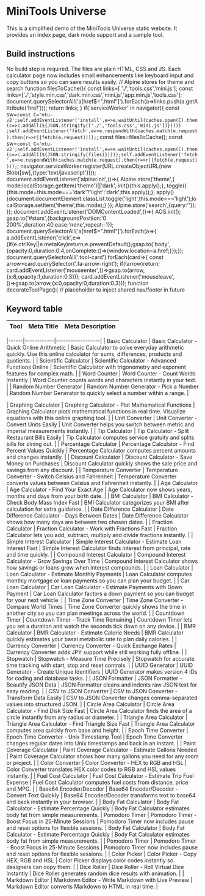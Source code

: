 # MiniTools Universe

This is a simplified demo of the MiniTools Universe static website. It provides an index page, dark mode support and a sample tool.

## Build instructions
No build step is required. The files are plain HTML, CSS and JS. Each calculator page now includes small enhancements like keyboard input and copy buttons so you can save results easily.
// Alpine stores for theme and search
function filesToCache(){
  const links=[ './','tools.css','mini.js'];
  const links=['./','style.min.css','dark.min.css','mini.js','app.min.js','tools.css'];
  document.querySelectorAll('a[href$=".html"]').forEach(a=>links.push(a.getAttribute('href')));
  return links;
}
if('serviceWorker' in navigator){
  const sw=`const C='mtu-v2';self.addEventListener('install',e=>e.waitUntil(caches.open(C).then(c=>c.addAll(${JSON.stringify(['./','tools.css','mini.js'])})))) ;self.addEventListener('fetch',e=>e.respondWith(caches.match(e.request).then(r=>r||fetch(e.request))));`;
  const files=filesToCache();
  const sw=`const C='mtu-v2';self.addEventListener('install',e=>e.waitUntil(caches.open(C).then(c=>c.addAll(${JSON.stringify(files)}))));self.addEventListener('fetch',e=>e.respondWith(caches.match(e.request).then(r=>r||fetch(e.request))));`;
  navigator.serviceWorker.register(URL.createObjectURL(new Blob([sw],{type:'text/javascript'})));
document.addEventListener('alpine:init',()=>{
  Alpine.store('theme',{
    mode:localStorage.getItem('theme')||'dark',
    init(){this.apply();},
    toggle(){this.mode=this.mode==='dark'?'light':'dark';this.apply();},
    apply(){document.documentElement.classList.toggle('light',this.mode==='light');localStorage.setItem('theme',this.mode);}
  });
  Alpine.store('search',{query:''});
});
document.addEventListener('DOMContentLoaded',()=>{
  AOS.init();
  gsap.to('#stars',{backgroundPosition:'0 200%',duration:40,ease:'none',repeat:-1});
  document.querySelectorAll('a[href$=".html"]').forEach(a=>{
    a.addEventListener('click',e=>{if(e.ctrlKey||e.metaKey)return;e.preventDefault();gsap.to('body',{opacity:0,duration:0.4,onComplete:()=>{window.location=a.href;}});});
  document.querySelectorAll('.tool-card').forEach(card=>{
    const arrow=card.querySelector('.fa-arrow-right');
    if(!arrow)return;
    card.addEventListener('mouseenter',()=>gsap.to(arrow,{x:6,opacity:1,duration:0.3}));
    card.addEventListener('mouseleave',()=>gsap.to(arrow,{x:0,opacity:0,duration:0.3}));
function decorateToolPage(){
  // placeholder to inject shared nav/footer in future

## Keyword table
| Tool | Meta Title | Meta Description |
|------|------------|-----------------|

|------|------------|------------------|
| Basic Calculator | Basic Calculator - Quick Online Arithmetic | Basic Calculator to solve everyday arithmetic quickly. Use this online calculator for sums, differences, products and quotients. |
| Scientific Calculator | Scientific Calculator - Advanced Functions Online | Scientific Calculator with trigonometry and exponent features for complex math. |
| Word Counter | Word Counter - Count Words Instantly | Word Counter counts words and characters instantly in your text. |
| Random Number Generator | Random Number Generator - Pick a Number | Random Number Generator to quickly select a number within a range. |

| Graphing Calculator | Graphing Calculator - Plot Mathematical Functions | Graphing Calculator plots mathematical functions in real time. Visualize equations with this online graphing tool. |
| Unit Converter | Unit Converter - Convert Units Easily | Unit Converter helps you switch between metric and imperial measurements instantly. |
| Tip Calculator | Tip Calculator - Split Restaurant Bills Easily | Tip Calculator computes service gratuity and splits bills for dining out. |
| Percentage Calculator | Percentage Calculator - Find Percent Values Quickly | Percentage Calculator computes percent amounts and changes instantly. |
| Discount Calculator | Discount Calculator - Save Money on Purchases | Discount Calculator quickly shows the sale price and savings from any discount. |
| Temperature Converter | Temperature Converter - Switch Celsius and Fahrenheit | Temperature Converter converts values between Celsius and Fahrenheit instantly. |
| Age Calculator | Age Calculator - Find Your Exact Age | Age Calculator now shows years, months and days from your birth date. |
| BMI Calculator | BMI Calculator - Check Body Mass Index Fast | BMI Calculator categorizes your BMI after calculation for extra guidance. |
| Date Difference Calculator | Date Difference Calculator - Days Between Dates | Date Difference Calculator shows how many days are between two chosen dates. |
| Fraction Calculator | Fraction Calculator - Work with Fractions Fast | Fraction Calculator lets you add, subtract, multiply and divide fractions instantly. |
| Simple Interest Calculator | Simple Interest Calculator - Estimate Loan Interest Fast | Simple Interest Calculator finds interest from principal, rate and time quickly. |
| Compound Interest Calculator | Compound Interest Calculator - Grow Savings Over Time | Compound Interest Calculator shows how savings or loans grow when interest compounds. |
| Loan Calculator | Loan Calculator - Estimate Monthly Payments | Loan Calculator computes monthly mortgage or loan payments so you can plan your budget. |
| Car Loan Calculator | Car Loan Calculator - Estimate Payments with Down Payment | Car Loan Calculator factors a down payment so you can budget for your next vehicle. |
| Time Zone Converter | Time Zone Converter - Compare World Times | Time Zone Converter quickly shows the time in another city so you can plan meetings across the world. |
| Countdown Timer | Countdown Timer - Track Time Remaining | Countdown Timer lets you set a duration and watch the seconds tick down on any device. |
| BMR Calculator | BMR Calculator - Estimate Calorie Needs | BMR Calculator quickly estimates your basal metabolic rate to plan daily calories. |
| Currency Converter | Currency Converter - Quick Exchange Rates | Currency Converter adds JPY support while still working fully offline. |
| Stopwatch | Stopwatch - Measure Time Precisely | Stopwatch for accurate time tracking with start, stop and reset controls. |
| UUID Generator | UUID Generator - Create Unique Identifiers | UUID Generator makes version 4 IDs for coding and database tasks. |
| JSON Formatter | JSON Formatter - Beautify JSON Data | JSON Formatter cleans and indents raw JSON text for easy reading. |
| CSV to JSON Converter | CSV to JSON Converter - Transform Data Easily | CSV to JSON Converter changes comma-separated values into structured JSON. |
| Circle Area Calculator | Circle Area Calculator - Find Disk Size Fast | Circle Area Calculator finds the area of a circle instantly from any radius or diameter. |
| Triangle Area Calculator | Triangle Area Calculator - Find Triangle Size Fast | Triangle Area Calculator computes area quickly from base and height. |
| Epoch Time Converter | Epoch Time Converter - Unix Timestamp Tool | Epoch Time Converter changes regular dates into Unix timestamps and back in an instant. |
| Paint Coverage Calculator | Paint Coverage Calculator - Estimate Gallons Needed | Paint Coverage Calculator shows how many gallons you need for any room or project. |
| Color Converter | Color Converter - HEX to RGB and HSL | Color Converter translates HEX color codes to RGB and HSL values instantly. |
| Fuel Cost Calculator | Fuel Cost Calculator - Estimate Trip Fuel Expense | Fuel Cost Calculator computes fuel costs from distance, price and MPG. |
| Base64 Encoder/Decoder | Base64 Encoder/Decoder - Convert Text Quickly | Base64 Encoder/Decoder transforms text to base64 and back instantly in your browser. |
| Body Fat Calculator | Body Fat Calculator - Estimate Percentage Quickly | Body Fat Calculator estimates body fat from simple measurements.
| Pomodoro Timer | Pomodoro Timer - Boost Focus in 25-Minute Sessions | Pomodoro Timer now includes pause and reset options for flexible sessions.
| Body Fat Calculator | Body Fat Calculator - Estimate Percentage Quickly | Body Fat Calculator estimates body fat from simple measurements. |
| Pomodoro Timer | Pomodoro Timer - Boost Focus in 25-Minute Sessions | Pomodoro Timer now includes pause and reset options for flexible sessions. |
| Color Picker | Color Picker - Copy HEX, RGB and HSL | Color Picker displays color codes instantly so designers can copy them. |
| Dice Roller | Dice Roller - Roll Virtual Dice Instantly | Dice Roller generates random dice results with animation. |
| Markdown Editor | Markdown Editor - Write Markdown with Live Preview | Markdown Editor converts Markdown to HTML in real time. |






